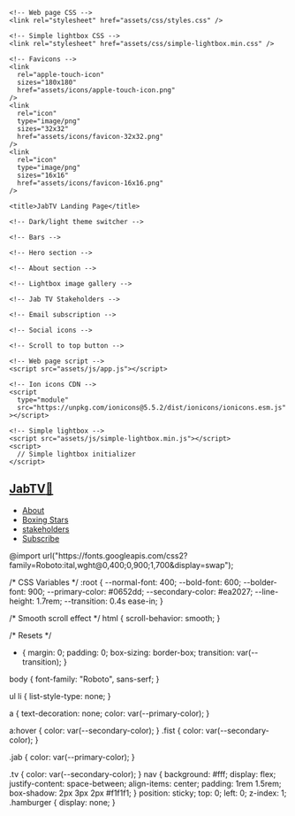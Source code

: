 <!DOCTYPE html>
<html lang="en">
  <head>
    <meta charset="UTF-8" />
    <meta http-equiv="X-UA-Compatible" content="IE=edge" />
    <meta name="viewport" content="width=device-width, initial-scale=1.0" />

    <!-- Web page CSS -->
    <link rel="stylesheet" href="assets/css/styles.css" />

    <!-- Simple lightbox CSS -->
    <link rel="stylesheet" href="assets/css/simple-lightbox.min.css" />

    <!-- Favicons -->
    <link
      rel="apple-touch-icon"
      sizes="180x180"
      href="assets/icons/apple-touch-icon.png"
    />
    <link
      rel="icon"
      type="image/png"
      sizes="32x32"
      href="assets/icons/favicon-32x32.png"
    />
    <link
      rel="icon"
      type="image/png"
      sizes="16x16"
      href="assets/icons/favicon-16x16.png"
    />

    <title>JabTV Landing Page</title>
  </head>
  <body>
    <!-- Navbar -->

    <!-- Dark/light theme switcher -->

    <!-- Bars -->

    <!-- Hero section -->

    <!-- About section -->

    <!-- Lightbox image gallery -->

    <!-- Jab TV Stakeholders -->

    <!-- Email subscription -->

    <!-- Social icons -->

    <!-- Scroll to top button -->

    <!-- Web page script -->
    <script src="assets/js/app.js"></script>

    <!-- Ion icons CDN -->
    <script
      type="module"
      src="https://unpkg.com/ionicons@5.5.2/dist/ionicons/ionicons.esm.js"
    ></script>

    <!-- Simple lightbox -->
    <script src="assets/js/simple-lightbox.min.js"></script>
    <script>
      // Simple lightbox initializer
    </script>
  </body>
</html>
<nav>
      <a href="#" class="logo">
        <h1>
          <span class="jab">Jab</span><span class="tv">TV</span
          ><span class="fist">&#x1F44A;</span>
        </h1>
      </a>
</nav>
<ul>
        <li class="nav-item">
          <a href="#about" class="nav-link" id="nav-link">About</a>
        </li>
        <li class="nav-item">
          <a href="#stars" class="nav-link" id="nav-link">Boxing Stars</a>
        </li>
        <li class="nav-item">
          <a href="#stakeholders" class="nav-link" id="nav-link"
            >stakeholders</a
          >
        </li>
        <li class="nav-item">
          <a href="#sub" class="nav-link" id="nav-link">Subscribe</a>
        </li>
</ul>
<div class="hamburger" id="hamburger">
    <span class="bar"></span>
    <span class="bar"></span>
    <span class="bar"></span>
</div>
@import url("https://fonts.googleapis.com/css2?family=Roboto:ital,wght@0,400;0,900;1,700&display=swap");

/* CSS Variables */
:root {
  --normal-font: 400;
  --bold-font: 600;
  --bolder-font: 900;
  --primary-color: #0652dd;
  --secondary-color: #ea2027;
  --line-height: 1.7rem;
  --transition: 0.4s ease-in;
}

/* Smooth scroll effect */
html {
  scroll-behavior: smooth;
}

/* Resets */
* {
  margin: 0;
  padding: 0;
  box-sizing: border-box;
  transition: var(--transition);
}

 body {
  font-family: "Roboto", sans-serf;
}

ul li {
  list-style-type: none;
}

a {
  text-decoration: none;
  color: var(--primary-color);
}

a:hover {
  color: var(--secondary-color);
}
.fist {
  color: var(--secondary-color);
}

.jab {
  color: var(--primary-color);
}

.tv {
  color: var(--secondary-color);
}
nav {
  background: #fff;
  display: flex;
  justify-content: space-between;
  align-items: center;
  padding: 1rem 1.5rem;
  box-shadow: 2px 3px 2px #f1f1f1;
}
position: sticky;
  top: 0;
  left: 0;
  z-index: 1;
  .hamburger {
  display: none;
}
